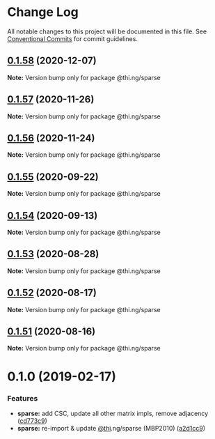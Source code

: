 # Change Log

All notable changes to this project will be documented in this file.
See [Conventional Commits](https://conventionalcommits.org) for commit guidelines.

## [0.1.58](https://github.com/thi-ng/umbrella/compare/@thi.ng/sparse@0.1.57...@thi.ng/sparse@0.1.58) (2020-12-07)

**Note:** Version bump only for package @thi.ng/sparse





## [0.1.57](https://github.com/thi-ng/umbrella/compare/@thi.ng/sparse@0.1.56...@thi.ng/sparse@0.1.57) (2020-11-26)

**Note:** Version bump only for package @thi.ng/sparse





## [0.1.56](https://github.com/thi-ng/umbrella/compare/@thi.ng/sparse@0.1.55...@thi.ng/sparse@0.1.56) (2020-11-24)

**Note:** Version bump only for package @thi.ng/sparse





## [0.1.55](https://github.com/thi-ng/umbrella/compare/@thi.ng/sparse@0.1.54...@thi.ng/sparse@0.1.55) (2020-09-22)

**Note:** Version bump only for package @thi.ng/sparse





## [0.1.54](https://github.com/thi-ng/umbrella/compare/@thi.ng/sparse@0.1.53...@thi.ng/sparse@0.1.54) (2020-09-13)

**Note:** Version bump only for package @thi.ng/sparse





## [0.1.53](https://github.com/thi-ng/umbrella/compare/@thi.ng/sparse@0.1.52...@thi.ng/sparse@0.1.53) (2020-08-28)

**Note:** Version bump only for package @thi.ng/sparse





## [0.1.52](https://github.com/thi-ng/umbrella/compare/@thi.ng/sparse@0.1.51...@thi.ng/sparse@0.1.52) (2020-08-17)

**Note:** Version bump only for package @thi.ng/sparse





## [0.1.51](https://github.com/thi-ng/umbrella/compare/@thi.ng/sparse@0.1.50...@thi.ng/sparse@0.1.51) (2020-08-16)

**Note:** Version bump only for package @thi.ng/sparse





# 0.1.0 (2019-02-17)

### Features

* **sparse:** add CSC, update all other matrix impls, remove adjacency ([cd773c9](https://github.com/thi-ng/umbrella/commit/cd773c9))
* **sparse:** re-import & update [@thi](https://github.com/thi).ng/sparse (MBP2010) ([a2d1cc9](https://github.com/thi-ng/umbrella/commit/a2d1cc9))
